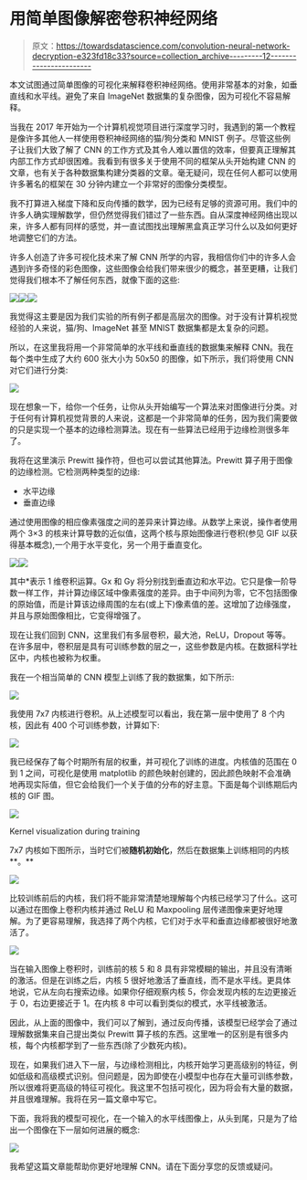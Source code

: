 # 用简单图像解密卷积神经网络

> 原文：<https://towardsdatascience.com/convolution-neural-network-decryption-e323fd18c33?source=collection_archive---------12----------------------->

本文试图通过简单图像的可视化来解释卷积神经网络。使用非常基本的对象，如垂直线和水平线。避免了来自 ImageNet 数据集的复杂图像，因为可视化不容易解释。

当我在 2017 年开始为一个计算机视觉项目进行深度学习时，我遇到的第一个教程是像许多其他人一样使用卷积神经网络的猫/狗分类和 MNIST 例子。尽管这些例子让我们大致了解了 CNN 的工作方式及其令人难以置信的效率，但要真正理解其内部工作方式却很困难。我看到有很多关于使用不同的框架从头开始构建 CNN 的文章，也有关于各种数据集构建分类器的文章。毫无疑问，现在任何人都可以使用许多著名的框架在 30 分钟内建立一个非常好的图像分类模型。

我不打算进入梯度下降和反向传播的数学，因为已经有足够的资源可用。我们中的许多人确实理解数学，但仍然觉得我们错过了一些东西。自从深度神经网络出现以来，许多人都有同样的感觉，并一直试图找出理解黑盒真正学习什么以及如何更好地调整它们的方法。

许多人创造了许多可视化技术来了解 CNN 所学的内容，我相信你们中的许多人会遇到许多奇怪的彩色图像，这些图像会给我们带来很少的概念，甚至更糟，让我们觉得我们根本不了解任何东西，就像下面的这些:

![](img/9aa1242e9d5556df309f17d37a120e7a.png)![](img/e0a61587f124a09d407f92ed04dba529.png)![](img/4a844337238110896c516eeaeb6c817e.png)

我觉得这主要是因为我们实验的所有例子都是高层次的图像。对于没有计算机视觉经验的人来说，猫/狗、ImageNet 甚至 MNIST 数据集都是太复杂的问题。

所以，在这里我将用一个非常简单的水平线和垂直线的数据集来解释 CNN。我在每个类中生成了大约 600 张大小为 50x50 的图像，如下所示，我们将使用 CNN 对它们进行分类:

![](img/0e09e999ff4b5f1609125321c514df36.png)

现在想象一下，给你一个任务，让你从头开始编写一个算法来对图像进行分类。对于任何有计算机视觉背景的人来说，这都是一个非常简单的任务，因为我们需要做的只是实现一个基本的边缘检测算法。现在有一些算法已经用于边缘检测很多年了。

我将在这里演示 Prewitt 操作符，但也可以尝试其他算法。Prewitt 算子用于图像的边缘检测。它检测两种类型的边缘:

*   水平边缘
*   垂直边缘

通过使用图像的相应像素强度之间的差异来计算边缘。从数学上来说，操作者使用两个 3×3 的核来计算导数的近似值，这两个核与原始图像进行卷积(参见 GIF 以获得基本概念),一个用于水平变化，另一个用于垂直变化。

![](img/9597b5abf46e1f4591f2696f675118e5.png)![](img/eafc6d146a76415c1082217f6f90daf5.png)

其中*表示 1 维卷积运算。Gx 和 Gy 将分别找到垂直边和水平边。它只是像一阶导数一样工作，并计算边缘区域中像素强度的差异。由于中间列为零，它不包括图像的原始值，而是计算该边缘周围的左右(或上下)像素值的差。这增加了边缘强度，并且与原始图像相比，它变得增强了。

现在让我们回到 CNN，这里我们有多层卷积，最大池，ReLU，Dropout 等等。在许多层中，卷积层是具有可训练参数的层之一，这些参数是内核。在数据科学社区中，内核也被称为权重。

我在一个相当简单的 CNN 模型上训练了我的数据集，如下所示:

![](img/b184966e82489677bf8d206fd2a8d0c5.png)

我使用 7x7 内核进行卷积。从上述模型可以看出，我在第一层中使用了 8 个内核，因此有 400 个可训练参数，计算如下:

![](img/9fa9f4d8b145c103ffd20f83a9faf616.png)

我已经保存了每个时期所有层的权重，并可视化了训练的进度。内核值的范围在 0 到 1 之间，可视化是使用 matplotlib 的颜色映射创建的，因此颜色映射不会准确地再现实际值，但它会给我们一个关于值的分布的好主意。下面是每个训练期后内核的 GIF 图。

![](img/3ef4311c519095dd61388d4cf74c2ad1.png)

Kernel visualization during training

7x7 内核如下图所示，当时它们被**随机初始化**，然后在数据集上训练相同的内核**。**

![](img/4484af852972591f57d23f7b1bab8e12.png)

比较训练前后的内核，我们将不能非常清楚地理解每个内核已经学习了什么。这可以通过在图像上卷积内核并通过 ReLU 和 Maxpooling 层传递图像来更好地理解。为了更容易理解，我选择了两个内核，它们对于水平和垂直边缘都被很好地激活了。

![](img/916f9299fa227fd2b55656f4bec416a5.png)

当在输入图像上卷积时，训练前的核 5 和 8 具有非常模糊的输出，并且没有清晰的激活。但是在训练之后，内核 5 很好地激活了垂直线，而不是水平线。更具体地说，它从左向右搜索边缘。如果你仔细观察内核 5，你会发现内核的左边更接近于 0，右边更接近于 1。在内核 8 中可以看到类似的模式，水平线被激活。

因此，从上面的图像中，我们可以了解到，通过反向传播，该模型已经学会了通过理解数据集来自己提出类似 Prewitt 算子核的东西。这里唯一的区别是有很多内核，每个内核都学到了一些东西(除了少数死内核)。

现在，如果我们进入下一层，与边缘检测相比，内核开始学习更高级别的特征，例如低级和高级模式识别。但问题是，因为即使在小模型中也存在大量可训练参数，所以很难将更高级的特征可视化。我这里不包括可视化，因为将会有大量的数据，并且很难理解。我将在另一篇文章中写它。

下面，我将我的模型可视化，在一个输入的水平线图像上，从头到尾，只是为了给出一个图像在下一层如何进展的概念:

![](img/0f679adab9cbbe04c0b2b62fc0fb9385.png)

我希望这篇文章能帮助你更好地理解 CNN。请在下面分享您的反馈或疑问。